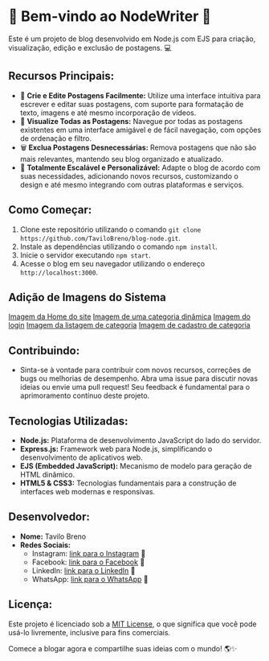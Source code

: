 # 🚀 Bem-vindo ao NodeWriter 📝

Este é um projeto de blog desenvolvido em Node.js com EJS para criação, visualização, edição e exclusão de postagens. 💻

## Recursos Principais:
- 📝 **Crie e Edite Postagens Facilmente:** Utilize uma interface intuitiva para escrever e editar suas postagens, com suporte para formatação de texto, imagens e até mesmo incorporação de vídeos.
- 👀 **Visualize Todas as Postagens:** Navegue por todas as postagens existentes em uma interface amigável e de fácil navegação, com opções de ordenação e filtro.
- 🗑️ **Exclua Postagens Desnecessárias:** Remova postagens que não são mais relevantes, mantendo seu blog organizado e atualizado.
- 🚀 **Totalmente Escalável e Personalizável:** Adapte o blog de acordo com suas necessidades, adicionando novos recursos, customizando o design e até mesmo integrando com outras plataformas e serviços.

## Como Começar:
1. Clone este repositório utilizando o comando `git clone https://github.com/TaviloBreno/blog-node.git`.
2. Instale as dependências utilizando o comando `npm install`.
3. Inicie o servidor executando `npm start`.
4. Acesse o blog em seu navegador utilizando o endereço `http://localhost:3000`.

## Adição de Imagens do Sistema
[Imagem da Home do site](/modulo_07/public/img/Captura%20de%20tela%202024-03-10%20113246.png)
[Imagem de uma categoria dinãmica](/modulo_07/public/img/Captura%20de%20tela%202024-03-10%20113313.png)
[Imagem do login](/modulo_07/public/img/Captura%20de%20tela%202024-03-10%20113344.png)
[Imagem da listagem de categoria](/modulo_07/public/img/Captura%20de%20tela%202024-03-10%20113404.png)
[Imagem de cadastro de categoria](/modulo_07/public/img/Captura%20de%20tela%202024-03-10%20113419.png)

## Contribuindo:
- Sinta-se à vontade para contribuir com novos recursos, correções de bugs ou melhorias de desempenho. Abra uma issue para discutir novas ideias ou envie uma pull request! Seu feedback é fundamental para o aprimoramento contínuo deste projeto.

## Tecnologias Utilizadas:
- **Node.js:** Plataforma de desenvolvimento JavaScript do lado do servidor.
- **Express.js:** Framework web para Node.js, simplificando o desenvolvimento de aplicativos web.
- **EJS (Embedded JavaScript):** Mecanismo de modelo para geração de HTML dinâmico.
- **HTML5 & CSS3:** Tecnologias fundamentais para a construção de interfaces web modernas e responsivas.

## Desenvolvedor:
- **Nome:** Tavilo Breno
- **Redes Sociais:**
  - Instagram: [link para o Instagram](https://www.instagram.com/bweb02/) 📸
  - Facebook: [link para o Facebook](https://www.facebook.com/seu-usuario/) 📘
  - LinkedIn: [link para o LinkedIn](www.linkedin.com/in/tavilo-breno-barbosa-pessoa-b11238a2) 🔗
  - WhatsApp: [link para o WhatsApp](https://api.whatsapp.com/send?phone=seu-numero) 📱

## Licença:
Este projeto é licenciado sob a [MIT License](LICENSE), o que significa que você pode usá-lo livremente, inclusive para fins comerciais.

Comece a blogar agora e compartilhe suas ideias com o mundo! 🌎✨
